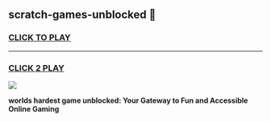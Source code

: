 
## scratch-games-unblocked 👋
<h3>
<a href="https://premium.freeplayer.one?title=scratch-games-unblocked&ref=14F">CLICK TO PLAY</a></h3>
<hr>

<h3>
<a href="https://premium.freeplayer.one?title=scratch-games-unblocked&ref=14F">CLICK 2 PLAY</a>
  
</h3>

<a href="https://premium.freeplayer.one?title=scratch-games-unblocked&ref=12F/"><img src="https://clearcache.store/games.png"></a>


**worlds hardest game unblocked: Your Gateway to Fun and Accessible Online Gaming**
